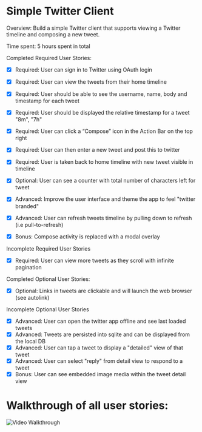 # Simple Twitter Client

Overview: Build a simple Twitter client that supports viewing a Twitter timeline and composing a new tweet.

Time spent: 5 hours spent in total

Completed Required User Stories:

* [x] Required: User can sign in to Twitter using OAuth login
* [x] Required: User can view the tweets from their home timeline
* [x] Required: User should be able to see the username, name, body and timestamp for each tweet
* [x] Required: User should be displayed the relative timestamp for a tweet "8m", "7h"
* [x] Required: User can click a “Compose” icon in the Action Bar on the top right
* [x] Required: User can then enter a new tweet and post this to twitter
* [x] Required: User is taken back to home timeline with new tweet visible in timeline

* [x] Optional: User can see a counter with total number of characters left for tweet

* [x] Advanced: Improve the user interface and theme the app to feel "twitter branded"
* [x] Advanced: User can refresh tweets timeline by pulling down to refresh (i.e pull-to-refresh)

* [x] Bonus: Compose activity is replaced with a modal overlay

Incomplete Required User Stories

* [x] Required: User can view more tweets as they scroll with infinite pagination


Completed Optional User Stories:

* [x] Optional: Links in tweets are clickable and will launch the web browser (see autolink)

Incomplete Optional User Stories

* [x] Advanced: User can open the twitter app offline and see last loaded tweets
* [x] Advanced: Tweets are persisted into sqlite and can be displayed from the local DB
* [x] Advanced: User can tap a tweet to display a "detailed" view of that tweet
* [x] Advanced: User can select "reply" from detail view to respond to a tweet
* [x] Bonus: User can see embedded image media within the tweet detail view

# Walkthrough of all user stories:

![Video Walkthrough](twitterDemo.gif)
